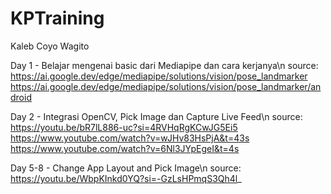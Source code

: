 # KPTraining
Kaleb Coyo Wagito

Day 1 - Belajar mengenai basic dari Mediapipe dan cara kerjanya\n
source:
https://ai.google.dev/edge/mediapipe/solutions/vision/pose_landmarker
https://ai.google.dev/edge/mediapipe/solutions/vision/pose_landmarker/android

Day 2 - Integrasi OpenCV, Pick Image dan Capture Live Feed\n
source:
https://youtu.be/bR7lL886-uc?si=4RVHqRgKCwJG5Ei5
https://www.youtube.com/watch?v=wJHv83HsPjA&t=43s
https://www.youtube.com/watch?v=6Nl3JYpEgeI&t=4s

Day 5-8 - Change App Layout and Pick Image\n
source:
https://youtu.be/WbpKInkd0YQ?si=-GzLsHPmqS3Qh4l_
